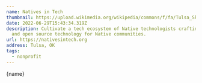 ```yaml
---
name: Natives in Tech
thumbnail: https://upload.wikimedia.org/wikipedia/commons/f/fa/Tulsa_Skyline.jpg
date: 2022-06-29T15:43:34.319Z
description: Cultivate a tech ecosystem of Native technologists crafting free
  and open source technology for Native communities.
url: https://nativesintech.org
address: Tulsa, OK
tags:
  - nonprofit
---
```


{name}
